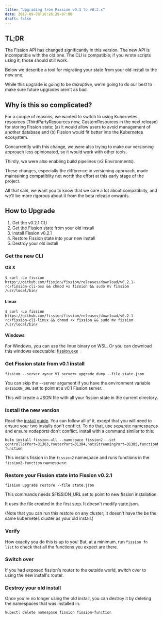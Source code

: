 ```yaml
---
title: "Upgrading from Fission v0.1 to v0.2.x"
date: 2017-09-08T16:26:29-07:00
draft: false
---
```


## TL;DR

The Fission API has changed significantly in this version.  The new API is incompatible with the
old one.  The CLI is compatible; if you wrote scripts using it, those should still work.

Below we describe a tool for migrating your state from your old install to the new one.

While this upgrade is going to be disruptive, we're going to do our best to make sure future
upgrades aren't as bad.

## Why is this so complicated?

For a couple of reasons, we wanted to switch to using Kubernetes resources (ThirdPartyResources
now, CustomResources in the next release) for storing Fission state: (a) it would allow users to
avoid management of another database and (b) Fission would fit better into the Kubernetes
ecosystem.

Concurrently with this change, we were also trying to make our versioning approach less
opinionated, so it would work with other tools.

Thirdly, we were also enabling build pipelines (v2 Environments).

These changes, especially the difference in versioning approach, made maintaining compatiblity not
worth the effort at this early stage of the project.

All that said, we want you to know that we care a lot about compatiblity, and we'll be more
rigorous about it from the beta release onwards.

## How to Upgrade

1. Get the v0.2.1 CLI
1. Get the Fission state from your old install
1. Install Fission v0.2.1
1. Restore Fission state into your new install
1. Destroy your old install

### Get the new CLI

#### OS X

```
$ curl -Lo fission https://github.com/fission/fission/releases/download/v0.2.1-rc/fission-cli-osx && chmod +x fission && sudo mv fission /usr/local/bin/
```

#### Linux

```
$ curl -Lo fission https://github.com/fission/fission/releases/download/v0.2.1-rc/fission-cli-linux && chmod +x fission && sudo mv fission /usr/local/bin/
```

#### Windows

For Windows, you can use the linux binary on WSL. Or you can download
this windows executable: [fission.exe](https://github.com/fission/fission/releases/download/v0.2.1-rc/fission-cli-windows.exe)

### Get Fission state from v0.1 install

```
fission --server <your V1 server> upgrade dump --file state.json
```

You can skip the --server argument if you have the environment
variable `$FISSION_URL` set to point at a v0.1 Fission server.

This will create a JSON file with all your fission state in the
current directory.

### Install the new version

Read the [install guide](../install).  You can follow all of it, except that you will need to
ensure your two installs don't conflict.  To do that, use separate namespaces and ensure nodeports
don't conflict.  Install with a command similar to this:

```
helm install fission-all --namespace fission2 --set controllerPort=31303,routerPort=31304,natsStreamingPort=31305,functionNamespace=fission2-function
```

This installs fission in the `fission2` namespace and runs functions
in the `fission2-function` namespace.

### Restore your Fission state into Fission v0.2.1

```
fission upgrade restore --file state.json
```

This commands needs $FISSION_URL set to point to new fission installation.

It uses the file created in the first step.  It doesn't modify state.json.

(Note that you can run this restore on any cluster; it doesn't have the be the same kubernetes
cluster as your old install.)

### Verify

How exactly you do this is up to you! But, at a minimum, run `fission
fn list` to check that all the functions you expect are there.

### Switch over

If you had exposed fission's router to the outside world, switch over to using the new install's router.
   
### Destroy your old install

Once you're no longer using the old install, you can destroy it by
deleting the namespaces that was installed in.

```
kubectl delete namespace fission fission-function
```

